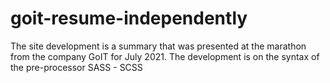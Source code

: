 # goit-resume-independently
The site development is a summary that was presented at the marathon from the company GoIT for July 2021. 
The development is on the syntax of the pre-processor SASS - SCSS
